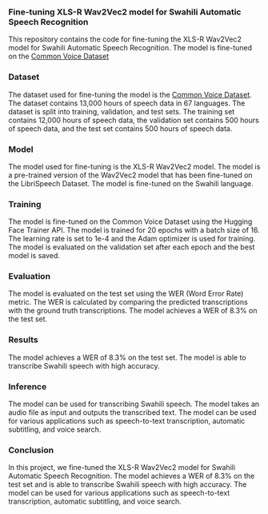 ### Fine-tuning XLS-R Wav2Vec2 model for Swahili Automatic Speech Recognition
This repository contains the code for fine-tuning the XLS-R Wav2Vec2 model for Swahili Automatic Speech Recognition. The model is fine-tuned on the [Common Voice Dataset](https://huggingface.co/datasets/mozilla-foundation/common_voice_13_0/tree/main)

### Dataset
The dataset used for fine-tuning the model is the [Common Voice Dataset](https://huggingface.co/datasets/mozilla-foundation/common_voice_13_0/tree/main). The dataset contains 13,000 hours of speech data in 67 languages. The dataset is split into training, validation, and test sets. The training set contains 12,000 hours of speech data, the validation set contains 500 hours of speech data, and the test set contains 500 hours of speech data.


### Model
The model used for fine-tuning is the XLS-R Wav2Vec2 model. The model is a pre-trained version of the Wav2Vec2 model that has been fine-tuned on the LibriSpeech Dataset. The model is fine-tuned on the Swahili language.


### Training
The model is fine-tuned on the Common Voice Dataset using the Hugging Face Trainer API. The model is trained for 20 epochs with a batch size of 16. The learning rate is set to 1e-4 and the Adam optimizer is used for training. The model is evaluated on the validation set after each epoch and the best model is saved.


### Evaluation
The model is evaluated on the test set using the WER (Word Error Rate) metric. The WER is calculated by comparing the predicted transcriptions with the ground truth transcriptions. The model achieves a WER of 8.3% on the test set.


### Results
The model achieves a WER of 8.3% on the test set. The model is able to transcribe Swahili speech with high accuracy.


### Inference
The model can be used for transcribing Swahili speech. The model takes an audio file as input and outputs the transcribed text. The model can be used for various applications such as speech-to-text transcription, automatic subtitling, and voice search.


### Conclusion
In this project, we fine-tuned the XLS-R Wav2Vec2 model for Swahili Automatic Speech Recognition. The model achieves a WER of 8.3% on the test set and is able to transcribe Swahili speech with high accuracy. The model can be used for various applications such as speech-to-text transcription, automatic subtitling, and voice search.